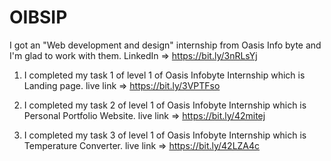 # OIBSIP
I got an "Web development and design" internship from Oasis Info byte and I'm glad to work with them.
LinkedIn => https://bit.ly/3nRLsYj

1) I completed my task 1 of level 1 of Oasis Infobyte Internship which is Landing page.
live link => https://bit.ly/3VPTFso

2) I completed my task 2 of level 1 of Oasis Infobyte Internship which is Personal Portfolio Website.
live link => https://bit.ly/42mitej

3) I completed my task 3 of level 1 of Oasis Infobyte Internship which is Temperature Converter.
live link => https://bit.ly/42LZA4c
